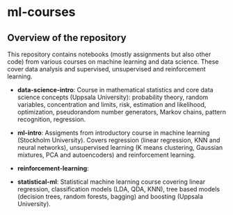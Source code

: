 # ml-courses

## Overview of the repository

This repository contains notebooks (mostly assignments but also other code) from various courses on machine learning and data science. These cover data analysis and supervised, unsupervised and reinforcement learning. 

- **data-science-intro**: Course in mathematical statistics and core data science concepts (Uppsala University): probability theory, random variables, concentration and limits, risk, estimation and likelihood, optimization, pseudorandom number generators, Markov chains, pattern recognition, regression. 

- **ml-intro**: Assigments from introductory course in machine learning (Stockholm University). Covers regression (linear regression, KNN and neural networks), unsupervised learning (K means clustering, Gaussian mixtures, PCA and autoencoders) and reinforcement learning.

- **reinforcement-learning**:   

- **statistical-ml**: Statistical machine learning course covering linear regression, classification models (LDA, QDA, KNN), tree based models (decision trees, random forests, bagging) and boosting (Uppsala University).
